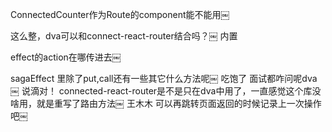 ConnectedCounter作为Route的component能不能用￼



这么整，dva可以和connect-react-router结合吗？￼
内置 



effect的action在哪传进去￼



sagaEffect 里除了put,call还有一些其它什么方法呢￼
吃饱了
面试都咋问呢dva￼
说滴对！
connected-react-router是不是只在dva中用了，一直感觉这个库没啥用，就是重写了路由方法￼
王木木
可以再跳转页面返回的时候记录上一次操作吧￼
